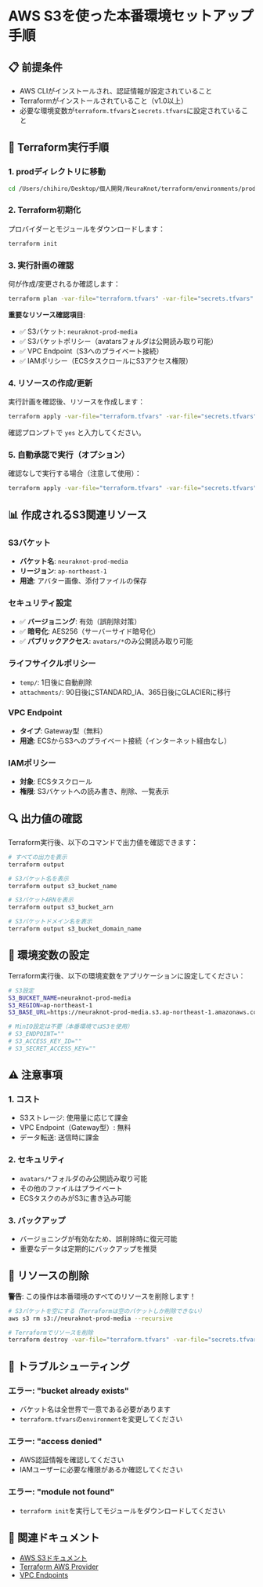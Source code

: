 # AWS S3を使った本番環境セットアップ手順

## 📋 前提条件

- AWS CLIがインストールされ、認証情報が設定されていること
- Terraformがインストールされていること（v1.0以上）
- 必要な環境変数が`terraform.tfvars`と`secrets.tfvars`に設定されていること

## 🚀 Terraform実行手順

### 1. prodディレクトリに移動

```bash
cd /Users/chihiro/Desktop/個人開発/NeuraKnot/terraform/environments/prod
```

### 2. Terraform初期化

プロバイダーとモジュールをダウンロードします：

```bash
terraform init
```

### 3. 実行計画の確認

何が作成/変更されるか確認します：

```bash
terraform plan -var-file="terraform.tfvars" -var-file="secrets.tfvars"
```

**重要なリソース確認項目**:
- ✅ S3バケット: `neuraknot-prod-media`
- ✅ S3バケットポリシー（avatarsフォルダは公開読み取り可能）
- ✅ VPC Endpoint（S3へのプライベート接続）
- ✅ IAMポリシー（ECSタスクロールにS3アクセス権限）

### 4. リソースの作成/更新

実行計画を確認後、リソースを作成します：

```bash
terraform apply -var-file="terraform.tfvars" -var-file="secrets.tfvars"
```

確認プロンプトで `yes` と入力してください。

### 5. 自動承認で実行（オプション）

確認なしで実行する場合（注意して使用）：

```bash
terraform apply -var-file="terraform.tfvars" -var-file="secrets.tfvars" -auto-approve
```

## 📊 作成されるS3関連リソース

### S3バケット
- **バケット名**: `neuraknot-prod-media`
- **リージョン**: `ap-northeast-1`
- **用途**: アバター画像、添付ファイルの保存

### セキュリティ設定
- ✅ **バージョニング**: 有効（誤削除対策）
- ✅ **暗号化**: AES256（サーバーサイド暗号化）
- ✅ **パブリックアクセス**: `avatars/*`のみ公開読み取り可能

### ライフサイクルポリシー
- `temp/`: 1日後に自動削除
- `attachments/`: 90日後にSTANDARD_IA、365日後にGLACIERに移行

### VPC Endpoint
- **タイプ**: Gateway型（無料）
- **用途**: ECSからS3へのプライベート接続（インターネット経由なし）

### IAMポリシー
- **対象**: ECSタスクロール
- **権限**: S3バケットへの読み書き、削除、一覧表示

## 🔍 出力値の確認

Terraform実行後、以下のコマンドで出力値を確認できます：

```bash
# すべての出力を表示
terraform output

# S3バケット名を表示
terraform output s3_bucket_name

# S3バケットARNを表示
terraform output s3_bucket_arn

# S3バケットドメイン名を表示
terraform output s3_bucket_domain_name
```

## 🔧 環境変数の設定

Terraform実行後、以下の環境変数をアプリケーションに設定してください：

```bash
# S3設定
S3_BUCKET_NAME=neuraknot-prod-media
S3_REGION=ap-northeast-1
S3_BASE_URL=https://neuraknot-prod-media.s3.ap-northeast-1.amazonaws.com

# MinIO設定は不要（本番環境ではS3を使用）
# S3_ENDPOINT=""
# S3_ACCESS_KEY_ID=""
# S3_SECRET_ACCESS_KEY=""
```

## ⚠️ 注意事項

### 1. コスト
- S3ストレージ: 使用量に応じて課金
- VPC Endpoint（Gateway型）: 無料
- データ転送: 送信時に課金

### 2. セキュリティ
- `avatars/*`フォルダのみ公開読み取り可能
- その他のファイルはプライベート
- ECSタスクのみがS3に書き込み可能

### 3. バックアップ
- バージョニングが有効なため、誤削除時に復元可能
- 重要なデータは定期的にバックアップを推奨

## 🧹 リソースの削除

**警告**: この操作は本番環境のすべてのリソースを削除します！

```bash
# S3バケットを空にする（Terraformは空のバケットしか削除できない）
aws s3 rm s3://neuraknot-prod-media --recursive

# Terraformでリソースを削除
terraform destroy -var-file="terraform.tfvars" -var-file="secrets.tfvars"
```

## 📝 トラブルシューティング

### エラー: "bucket already exists"
- バケット名は全世界で一意である必要があります
- `terraform.tfvars`の`environment`を変更してください

### エラー: "access denied"
- AWS認証情報を確認してください
- IAMユーザーに必要な権限があるか確認してください

### エラー: "module not found"
- `terraform init`を実行してモジュールをダウンロードしてください

## 🔗 関連ドキュメント

- [AWS S3ドキュメント](https://docs.aws.amazon.com/s3/)
- [Terraform AWS Provider](https://registry.terraform.io/providers/hashicorp/aws/latest/docs)
- [VPC Endpoints](https://docs.aws.amazon.com/vpc/latest/privatelink/vpc-endpoints.html)

